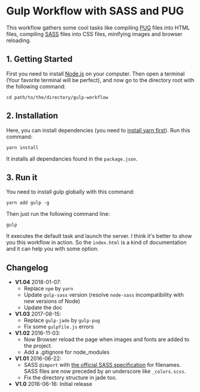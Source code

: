 # Gulp Workflow with SASS and PUG
This workflow gathers some cool tasks like compiling [PUG](https://pugjs.org/ "PUG official website") files into HTML files, compiling [SASS](http://sass-lang.com/ "SASS official website") files into CSS files, minifying images and browser reloading.

## 1\. Getting Started

First you need to install [Node.js](https://nodejs.org/en/ "officiel Nodejs website") on your computer. Then open a terminal (Your favorite terminal will be perfect), and now go to the directory root with the following command:

`cd path/to/the/directory/gulp-workflow`


## 2\. Installation

Here, you can install dependencies (you need to [install yarn first](https://yarnpkg.com/lang/en/docs/install/ "yarn installation page")).
Run this command:

`yarn install`

It installs all dependancies found in the `package.json`.


## 3\. Run it

You need to install gulp globally with this command:

`yarn add gulp -g`

Then just run the following command line:

`gulp`

It executes the default task and launch the server.
I think it's better to show you this workflow in action. So the `index.html` is a kind of documentation and it can help you with some option.

## Changelog
* **V1.04** 2018-01-07:
    * Replace `npm` by `yarn`
    * Update `gulp-sass` version (resolve `node-sass` incompatibility with new versions of Node)
    * Update the doc
* **V1.03** 2017-08-15:
    * Replace  `gulp-jade` by `gulp-pug`
    * Fix some `gulpfile.js` errors
* **V1.02** 2016-11-03:
    * Now Browser reload the page when images and fonts are added to the project.
    * Add a .gitignore for node_modules
* **V1.01** 2016-06-22:
    * SASS `@import` with [the official SASS specification](http://sass-lang.com/guide "SASS Guide") for filenames. SASS files are now preceded by an underscore like `_colors.scss`.
    * Fix the directory structure in jade too.
* **V1.0** 2016-06-16: Initial release
